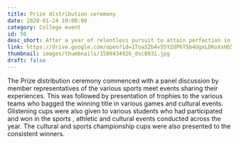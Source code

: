 ```yaml
---
title: Prize distribution ceremony
date: 2020-01-24 10:00:00
category: College event
id: 56
desc_short: After a year of relentless pursuit to attain perfection in the physical and mental domain, the prize distribution ceremony is a big motivator to all those who took a step towards excellence.
link: https://drive.google.com/open?id=1ToaSZb4v55YZdP6T5b4UgxLDKoXxHb5Q
thumbnail: images/thumbnails/1589434926_dsc8931.jpg
draft: false
---
```


The Prize distribution ceremony commenced with a panel discussion by member representatives of the various sports meet events sharing their experiences. This was followed by presentation of trophies to the various teams who bagged the winning title in various games and cultural events. Glistening cups were also given to various students who had participated and won in the sports , athletic and cultural events conducted across the year. The cultural and sports championship cups were also presented to the consistent winners.